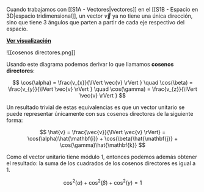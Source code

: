 Cuando trabajamos con [[S1A - Vectores|vectores]] en el [[S1B - Espacio en 3D|espacio tridimensional]], un vector $\vec{v}$ ya no tiene una única dirección, sino que tiene 3 ángulos que parten a partir de cada eje respectivo del espacio.

**[Ver visualización](https://www.geogebra.org/m/dUHQSEeu)**

![[cosenos directores.png]]

Usando este diagrama podemos derivar lo que llamamos **cosenos directores**:

$$
\cos(\alpha) = \frac{v_{x}}{\lVert \vec{v} \rVert } \quad \cos(\beta) = \frac{v_{y}}{\lVert \vec{v} \rVert } \quad \cos(\gamma) = \frac{v_{z}}{\lVert \vec{v} \rVert }
$$

Un resultado trivial de estas equivalencias es que un vector unitario se puede representar únicamente con sus cosenos directores de la siguiente forma:

$$
\hat{v} = \frac{\vec{v}}{\lVert \vec{v} \rVert} = \cos(\alpha)\hat{\mathbf{i}} + \cos(\beta)\hat{\mathbf{j}} + \cos(\gamma)\hat{\mathbf{k}}
$$

Como el vector unitario tiene módulo $1$, entonces podemos además obtener el resultado: la suma de los cuadrados de los cosenos directores es igual a $1$.

$$
\cos^{2}(\alpha) + \cos^{2}(\beta) + \cos^{2}(\gamma) = 1
$$
